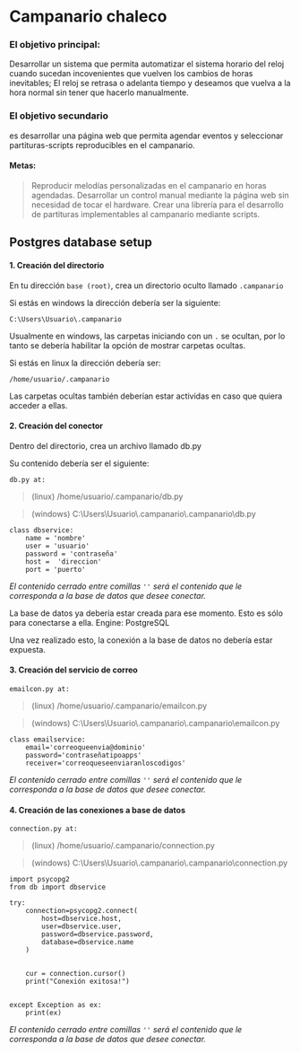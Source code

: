 # Campanario chaleco

### El objetivo principal:
 Desarrollar un sistema que permita automatizar el sistema horario del reloj cuando sucedan incovenientes que vuelven los cambios de horas inevitables; El reloj se retrasa o adelanta tiempo y deseamos que vuelva a la hora normal sin tener que hacerlo manualmente.

### El objetivo secundario 
es desarrollar una página web que permita agendar eventos y seleccionar partituras-scripts reproducibles en el campanario.

#### Metas:

> Reproducir melodías personalizadas en el campanario en horas agendadas.
> Desarrollar un control manual mediante la página web sin necesidad de tocar el hardware.
> Crear una librería para el desarrollo de partituras implementables al campanario mediante scripts.




## Postgres database setup

#### 1. Creación del directorio

En tu dirección `base (root)`, crea un directorio oculto llamado `.campanario`

Si estás en windows la dirección debería ser la siguiente:

    C:\Users\Usuario\.campanario

Usualmente en windows, las carpetas iniciando con un `.` se ocultan, por lo tanto se debería habilitar la opción de mostrar carpetas ocultas.

Si estás en linux la dirección debería ser:

    /home/usuario/.campanario

Las carpetas ocultas también deberían estar actividas en caso que quiera acceder a ellas.

#### 2. Creación del conector

Dentro del directorio, crea un archivo llamado db.py

Su contenido debería ser el siguiente:

`db.py at:`

> (linux) /home/usuario/.campanario/db.py

> (windows) C:\Users\Usuario\\.campanario\\.campanario\\db.py
<pre><code>class dbservice:
    name = 'nombre'
    user = 'usuario'
    password = 'contraseña'
    host =  'direccion'
    port = 'puerto'
</code></pre>

*El contenido cerrado entre comillas `''` será el contenido que le corresponda a la base de datos que desee conectar.*

La base de datos ya debería estar creada para ese momento. Esto es sólo para conectarse a ella.
Engine: PostgreSQL 

Una vez realizado esto, la conexión a la base de datos no debería estar expuesta.





#### 3. Creación del servicio de correo

`emailcon.py at:`

> (linux) /home/usuario/.campanario/emailcon.py

> (windows) C:\Users\Usuario\\.campanario\\.campanario\\emailcon.py
<pre><code>class emailservice:
    email='correoqueenvia@dominio'
    password='contraseñatipoapps'
    receiver='correoqueseenviaranloscodigos'
</code></pre>

*El contenido cerrado entre comillas `''` será el contenido que le corresponda a la base de datos que desee conectar.*


#### 4. Creación de las conexiones a base de datos

`connection.py at:`

> (linux) /home/usuario/.campanario/connection.py

> (windows) C:\Users\Usuario\\.campanario\\.campanario\\connection.py
<pre><code>import psycopg2 
from db import dbservice

try:
    connection=psycopg2.connect(
        host=dbservice.host,
        user=dbservice.user,
        password=dbservice.password,
        database=dbservice.name
    )


    cur = connection.cursor()
    print("Conexión exitosa!")

    
except Exception as ex:
    print(ex)</code></pre>
*El contenido cerrado entre comillas `''` será el contenido que le corresponda a la base de datos que desee conectar.*
